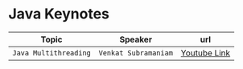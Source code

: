 # Java Keynotes

| Topic | Speaker | url |
|     :---:      |    :---: |  :---: |
| `Java Multithreading`   | `Venkat Subramaniam` | [Youtube Link](https://www.youtube.com/watch?v=6EQcpkSgsR8&ab_channel=Devoxx) |

